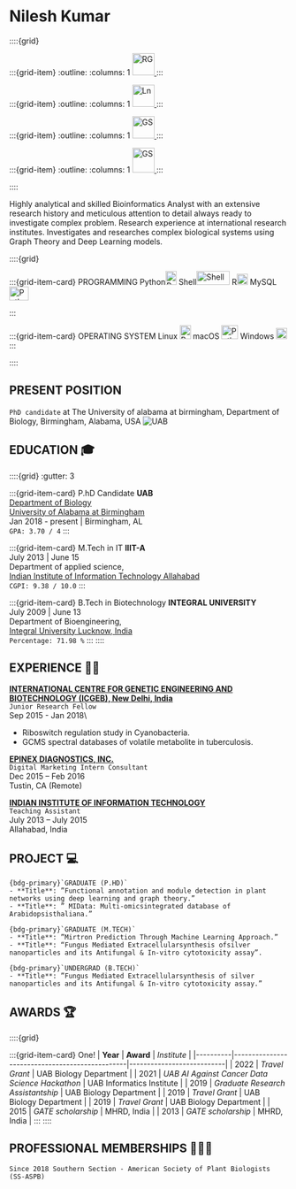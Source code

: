 # Nilesh Kumar

::::{grid}

:::{grid-item}
:outline:
:columns: 1
<a href="https://www.researchgate.net/profile/Nilesh-Kumar-14?ev=hdr_xprf">
<img src="https://pics.freeicons.io/uploads/icons/png/9191096581579517872-512.png" alt="RG" width="40" height="40">
</a>
:::

:::{grid-item}
:outline:
:columns: 1
<a href="https://www.linkedin.com/in/nileshkumariiita/">
<img src="https://upload.wikimedia.org/wikipedia/commons/c/ca/LinkedIn_logo_initials.png" alt="Ln" width="40" height="40">
</a>
:::

:::{grid-item}
:outline:
:columns: 1
<a href="https://scholar.google.com/citations?user=-O9gvy8AAAAJ&hl=en">
<img src="https://img.icons8.com/ios/50/000000/google-scholar--v2.png" alt="GS" width="40" height="40">
</a>
:::

:::{grid-item}
:outline:
:columns: 1
<a href="https://orcid.org/0000-0001-6095-7902">
<img src="https://upload.wikimedia.org/wikipedia/commons/f/f7/Orcid_icon.png" alt="GS" width="40" height="45">
</a>
:::

::::

Highly analytical and skilled Bioinformatics Analyst with an extensive research history and meticulous attention to detail always ready to investigate complex problem. Research experience at international research institutes. Investigates and researches complex biological systems using Graph Theory and Deep Learning models. 


::::{grid}


:::{grid-item-card} PROGRAMMING
Python<img src="https://s3.dualstack.us-east-2.amazonaws.com/pythondotorg-assets/media/community/logos/python-logo-only.png" alt="Python" style="height: 25px; width:20px;"/>  Shell<img src="https://bashlogo.com/img/logo/png/full_colored_dark.png" alt="Shell" style="height: 25px; width:60px;"/> R<img src="https://www.r-project.org/Rlogo.png" alt="Python" style="height: 20px; width:20px;"/>  MySQL<img src="https://www.mysql.com/common/logos/logo-mysql-170x115.png" alt="Python" style="height: 25px; width:35px;"/>

:::

:::{grid-item-card} OPERATING SYSTEM
Linux <img src="https://upload.wikimedia.org/wikipedia/commons/3/35/Tux.svg" alt="Python" style="height: 25px; width:20px;"/> macOS <img src="https://static.wikia.nocookie.net/logopedia/images/7/71/MacOSMonterey.png/revision/latest?cb=20220318165600" alt="Python" style="height: 25px; width:30px;"/> Windows <img src="https://upload.wikimedia.org/wikipedia/commons/5/5f/Windows_logo_-_2012.svg" alt="Python" style="height: 20px; width:20px;"/>
:::

::::

## PRESENT POSITION
`PhD candidate` at The University of alabama at birmingham, Department of Biology, Birmingham, Alabama, USA
![UAB](https://www.uab.edu/toolkit/images/downloads/logos/core/color-with-R-core-horizontal.png)

## EDUCATION &#127891;
::::{grid}
:gutter: 3

:::{grid-item-card} P.hD Candidate
**UAB**\
[Department of Biology](https://www.uab.edu/cas/biology/)\
[University of Alabama at Birmingham](https://www.uab.edu/home/)\
Jan 2018 - present | Birmingham, AL\
`GPA: 3.70 / 4`
:::

:::{grid-item-card} M.Tech in IT
**IIIT-A**\
July 2013 | June 15\
Department of applied science,\
[Indian Institute of Information Technology Allahabad](https://www.iiita.ac.in/)\
`CGPI: 9.38 / 10.0`
:::

:::{grid-item-card} B.Tech in Biotechnology
**INTEGRAL UNIVERSITY**\
July 2009 | June 13\
Department of Bioengineering,\
[Integral University Lucknow, India ](https://www.iul.ac.in/)\
`Percentage: 71.98 %`
:::
::::

## EXPERIENCE &#129489;&#8205;&#128300;

**[INTERNATIONAL CENTRE FOR GENETIC ENGINEERING AND BIOTECHNOLOGY (ICGEB), New Delhi, India](https://www.icgeb.org/location/newdelhi/)**\
`Junior Research Fellow`\
Sep 2015 - Jan 2018\
- Riboswitch regulation study in Cyanobacteria.
- GCMS spectral databases of volatile metabolite in tuberculosis.

**[EPINEX DIAGNOSTICS, INC.](https://www.epinex.com/)**\
`Digital Marketing Intern Consultant`\
Dec 2015 – Feb 2016\
Tustin, CA (Remote)

**[INDIAN INSTITUTE OF INFORMATION TECHNOLOGY](https://www.iiita.ac.in/)**\
`Teaching Assistant`\
July 2013 – July 2015\
Allahabad, India

## PROJECT &#128187;

````{card}
{bdg-primary}`GRADUATE (P.HD)`
- **Title**: ”Functional annotation and module detection in plant networks using deep learning and graph theory.”
- **Title**: ” MIData: Multi-omicsintegrated database of Arabidopsisthaliana.”
````

````{card}
{bdg-primary}`GRADUATE (M.TECH)`
- **Title**: ”Mirtron Prediction Through Machine Learning Approach.”
- **Title**: “Fungus Mediated Extracellularsynthesis ofsilver nanoparticles and its Antifungal & In-vitro cytotoxicity assay”.
````

````{card}
{bdg-primary}`UNDERGRAD (B.TECH)`
- **Title**: ”Fungus Mediated Extracellularsynthesis of silver nanoparticles and its Antifungal & In-vitro cytotoxicity assay.”
````

## AWARDS 🏆

::::{grid}

:::{grid-item-card} One!
| **Year** | **Award**                                      | _Institute_               |
|----------|------------------------------------------------|---------------------------|
| 2022     | _Travel Grant_                                 | UAB Biology Department    |
| 2021     | _UAB AI Against Cancer Data Science Hackathon_ | UAB Informatics Institute |
| 2019     | _Graduate Research Assistantship_              | UAB Biology Department    |
| 2019     | _Travel Grant_                                 | UAB Biology Department    |
| 2019     | _Travel Grant_                                 | UAB Biology Department    |
| 2015     | _GATE scholarship_                             | MHRD, India               |
| 2013     | _GATE scholarship_                             | MHRD, India               |
:::
::::

## PROFESSIONAL MEMBERSHIPS 👨‍👦‍👦
````{card}
Since 2018 Southern Section - American Society of Plant Biologists (SS-ASPB)
````

```{tableofcontents}
```
